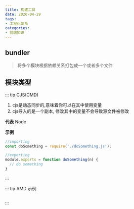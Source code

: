 ```yaml
---
title: 构建工具
date: 2020-04-29
tags:
- 工程化体系
categories:
- 前端知识
---
```


## bundler
> 将多个模块根据依赖关系打包成一个或者多个文件

## 模块类型
::: tip CJS(CMD)
1. cjs是动态同步的,意味着你可以在其中使用变量
2. cjs导入的是一个副本, 修改其中的变量不会导致源文件被修改

**代表**
Node

**示例**
```js
//importing 
const doSomething = require('./doSomething.js'); 

//exporting
module.exports = function doSomething(n) {
  // do something
}
```
:::

::: tip AMD
示例
```js

```
:::

<!-- https://juejin.cn/post/6940218189921910797#heading-1 -->
<!-- https://juejin.cn/post/6935973925004247077 -->